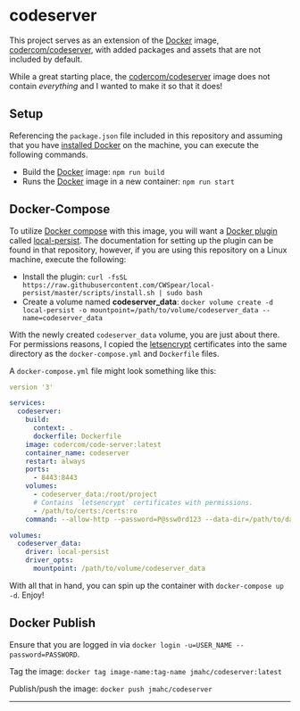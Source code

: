 # codeserver

This project serves as an extension of the [Docker] image, [codercom/codeserver], with added packages and assets that are not included by default.

While a great starting place, the [codercom/codeserver] image does not contain _everything_ and I wanted to make it so that it does!

## Setup

Referencing the `package.json` file included in this repository and assuming that you have [installed Docker] on the machine, you can execute the following commands.

- Build the [Docker] image: `npm run build`
- Runs the [Docker] image in a new container: `npm run start`

## Docker-Compose

To utilize [Docker compose] with this image, you will want a [Docker plugin] called [local-persist]. The documentation for setting up the plugin can be found in that repository, however, if you are using this repository on a Linux machine, execute the following:

- Install the plugin: `curl -fsSL https://raw.githubusercontent.com/CWSpear/local-persist/master/scripts/install.sh | sudo bash`
- Create a volume named **codeserver_data**: `docker volume create -d local-persist -o mountpoint=/path/to/volume/codeserver_data --name=codeserver_data`

With the newly created `codeserver_data` volume, you are just about there. For permissions reasons, I copied the [letsencrypt] certificates into the same directory as the `docker-compose.yml` and `Dockerfile` files.

A `docker-compose.yml` file might look something like this:

```yml
version '3'

services:
  codeserver:
    build:
      context: .
      dockerfile: Dockerfile
    image: codercom/code-server:latest
    container_name: codeserver
    restart: always
    ports:
      - 8443:8443
    volumes:
      - codeserver_data:/root/project
      # Contains `letsencrypt` certificates with permissions.
      - /path/to/certs:/certs:ro
    command: --allow-http --password=P@ssw0rd123 --data-dir=/path/to/data/directory --cert=/certs/cert.pem --cert-key=/certs/privkey.pem

volumes:
  codeserver_data:
    driver: local-persist
    driver_opts:
      mountpoint: /path/to/volume/codeserver_data
```

With all that in hand, you can spin up the container with `docker-compose up -d`. Enjoy!

## Docker Publish

Ensure that you are logged in via `docker login -u=USER_NAME --password=PASSWORD`.

Tag the image: `docker tag image-name:tag-name jmahc/codeserver:latest`

Publish/push the image: `docker push jmahc/codeserver`

---

[codercom/codeserver]: https://github.com/codercom/code-server
[docker]: https://www.docker.com/
[docker compose]: https://docs.docker.com/compose/
[docker plugin]: https://docs.docker.com/engine/extend/plugin_api/
[installed docker]: https://docs.docker.com/install/
[local-persist]: https://github.com/CWSpear/local-persist
[letsencrypt]: https://letsencrypt.org/
